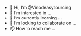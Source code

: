 - 👋 Hi, I’m @Vinodeasysourcing
- 👀 I’m interested in ...
- 🌱 I’m currently learning ...
- 💞️ I’m looking to collaborate on ...
- 📫 How to reach me ...

<!---
Vinodeasysourcing/Vinodeasysourcing is a ✨ special ✨ repository because its `README.md` (this file) appears on your GitHub profile.
You can click the Preview link to take a look at your changes.
--->
